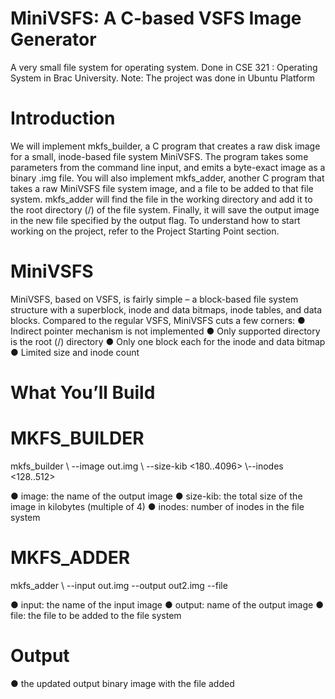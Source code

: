 # MiniVSFS: A C-based VSFS Image Generator

A very small file system for operating system. Done in CSE 321 : Operating System in Brac University.
Note: The project was done in Ubuntu Platform

# Introduction 

We will implement mkfs_builder, a C program that creates a raw disk image for a
small, inode-based file system MiniVSFS. The program takes some parameters from
the command line input, and emits a byte-exact image as a binary .img file.
You will also implement mkfs_adder, another C program that takes a raw MiniVSFS
file system image, and a file to be added to that file system. mkfs_adder will find the
file in the working directory and add it to the root directory (/) of the file system.
Finally, it will save the output image in the new file specified by the output flag.
To understand how to start working on the project, refer to the Project Starting Point
section.

# MiniVSFS
MiniVSFS, based on VSFS, is fairly simple – a block-based file system structure with a
superblock, inode and data bitmaps, inode tables, and data blocks. Compared to
the regular VSFS, MiniVSFS cuts a few corners:
●​ Indirect pointer mechanism is not implemented
●​ Only supported directory is the root (/) directory
●​ Only one block each for the inode and data bitmap
●​ Limited size and inode count

# What You’ll Build
# MKFS_BUILDER

mkfs_builder \​
--image out.img \​
--size-kib <180..4096> \​
--inodes <128..512>

●​ image: the name of the output image
●​ size-kib: the total size of the image in kilobytes (multiple of 4)
●​ inodes: number of inodes in the file system

# MKFS_ADDER

mkfs_adder \​
--input out.img
--output out2.img​
--file <file>

●​ input: the name of the input image
●​ output: name of the output image
●​ file: the file to be added to the file system

# Output
●​ the updated output binary image with the file added

